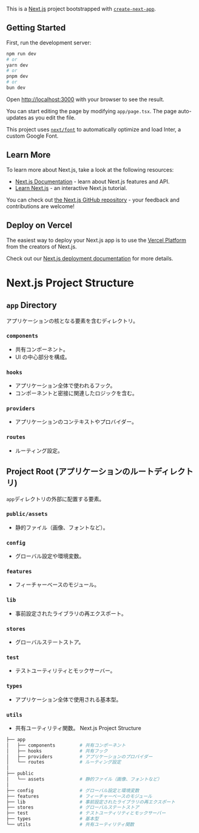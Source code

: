 This is a [Next.js](https://nextjs.org/) project bootstrapped with [`create-next-app`](https://github.com/vercel/next.js/tree/canary/packages/create-next-app).

## Getting Started

First, run the development server:

```bash
npm run dev
# or
yarn dev
# or
pnpm dev
# or
bun dev
```

Open [http://localhost:3000](http://localhost:3000) with your browser to see the result.

You can start editing the page by modifying `app/page.tsx`. The page auto-updates as you edit the file.

This project uses [`next/font`](https://nextjs.org/docs/basic-features/font-optimization) to automatically optimize and load Inter, a custom Google Font.

## Learn More

To learn more about Next.js, take a look at the following resources:

- [Next.js Documentation](https://nextjs.org/docs) - learn about Next.js features and API.
- [Learn Next.js](https://nextjs.org/learn) - an interactive Next.js tutorial.

You can check out [the Next.js GitHub repository](https://github.com/vercel/next.js/) - your feedback and contributions are welcome!

## Deploy on Vercel

The easiest way to deploy your Next.js app is to use the [Vercel Platform](https://vercel.com/new?utm_medium=default-template&filter=next.js&utm_source=create-next-app&utm_campaign=create-next-app-readme) from the creators of Next.js.

Check out our [Next.js deployment documentation](https://nextjs.org/docs/deployment) for more details.

# Next.js Project Structure

## `app` Directory

アプリケーションの核となる要素を含むディレクトリ。

### `components`

- 共有コンポーネント。
- UI の中心部分を構成。

### `hooks`

- アプリケーション全体で使われるフック。
- コンポーネントと密接に関連したロジックを含む。

### `providers`

- アプリケーションのコンテキストやプロバイダー。

### `routes`

- ルーティング設定。

## Project Root (アプリケーションのルートディレクトリ)

`app`ディレクトリの外部に配置する要素。

### `public/assets`

- 静的ファイル（画像、フォントなど）。

### `config`

- グローバル設定や環境変数。

### `features`

- フィーチャーベースのモジュール。

### `lib`

- 事前設定されたライブラリの再エクスポート。

### `stores`

- グローバルステートストア。

### `test`

- テストユーティリティとモックサーバー。

### `types`

- アプリケーション全体で使用される基本型。

### `utils`

- 共有ユーティリティ関数。
  Next.js Project Structure

```sh
├── app
│   ├── components         # 共有コンポーネント
│   ├── hooks              # 共有フック
│   ├── providers          # アプリケーションのプロバイダー
│   └── routes             # ルーティング設定
│
├── public
│   └── assets             # 静的ファイル（画像、フォントなど）
│
├── config                 # グローバル設定と環境変数
├── features               # フィーチャーベースのモジュール
├── lib                    # 事前設定されたライブラリの再エクスポート
├── stores                 # グローバルステートストア
├── test                   # テストユーティリティとモックサーバー
├── types                  # 基本型
└── utils                  # 共有ユーティリティ関数
```

